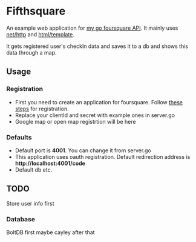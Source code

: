 # Fifthsquare
An example web application for [my go foursquare API](https://github.com/aykutaras/gosquare). It mainly uses [net/http](http://golang.org/pkg/net/http/) and [html/template](http://golang.org/pkg/html/template/).

It gets registered user's checkIn data and saves it to a db and shows this data through a map.

## Usage
### Registration
* First you need to create an application for foursquare. Follow [these steps](https://developer.foursquare.com/overview/auth#registration) for registration.
* Replace your clientId and secret with example ones in server.go
* Google map or open map registrtion will be here

### Defaults
* Default port is **4001**. You can change it from server.go
* This application uses oauth registration. Default redirection address is **http://localhost:4001/code**
* Default db etc.

## TODO
Store user info first

### Database
BoltDB first maybe cayley after that

